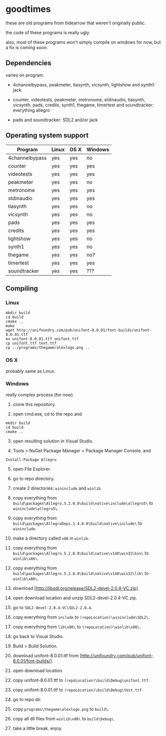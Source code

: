 # goodtimes
these are old programs from tildearrow that weren't originally public.

the code of these programs is really ugly.

also, most of these programs won't simply compile on windows for now, but a fix is coming soon.

## Dependencies

varies on program.

- 4channelbypass, peakmeter, tiasynth, vicsynth, lightshow and synth1: jack

- counter, videotests, peakmeter, metronome, stdinaudio, tiasynth, vicsynth, pads, credits, synth1, thegame, timertest and soundtracker: everything allegro

- pads and soundtracker: SDL2 and/or jack

## Operating system support

 Program        | Linux | OS X | Windows
----------------|-------|------|---------
 4channelbypass |  yes  | yes  |   no
 counter        |  yes  | yes  |   yes
 videotests     |  yes  | yes  |   yes
 peakmeter      |  yes  | yes  |   no
 metronome      |  yes  | yes  |   yes
 stdinaudio     |  yes  | yes  |   yes
 tiasynth       |  yes  | yes  |   no
 vicsynth       |  yes  | yes  |   no
 pads           |  yes  | yes  |   yes
 credits        |  yes  | yes  |   yes
 lightshow      |  yes  | yes  |   no
 synth1         |  yes  | yes  |   no
 thegame        |  yes  | yes  |   no?
 timertest      |  yes  | yes  |   yes
 soundtracker   |  yes  | yes  |   ???

## Compiling

### Linux

```
mkdir build
cd build
cmake ..
make
wget http://unifoundry.com/pub/unifont-8.0.01/font-builds/unifont-8.0.01.ttf
mv unifont-8.0.01.ttf unifont.ttf
cp unifont.ttf text.ttf
cp ../programs/thegame/alexlogo.png ..
```

### OS X

probably same as Linux.

### Windows

really complex process (for now).

1. clone this repository.

2. open cmd.exe, cd to the repo and

```
mkdir build
cd build
cmake ..
```

3. open resulting solution in Visual Studio.

4. Tools > NuGet Package Manager > Package Manager Console, and

```
Install-Package Allegro
```

5. open File Explorer.

6. go to repo directory.

7. create 2 directories: `wininclude` and `winlib`.

8. copy everything from `build\packages\Allegro.5.2.0.0\build\native\include\allegro5\` to `wininclude\allegro5\`.

9. copy everything from `build\packages\AllegroDeps.1.4.0.0\build\native\include\` to `wininclude`.

10. make a directory called `x86` in `winlib`.

11. copy everything from `build\packages\Allegro.5.2.0.0\build\native\v140\win32\bin\` to `winlib\x86\`.

11. copy everything from `build\packages\Allegro.5.2.0.0\build\native\v140\win32\lib\` to `winlib\x86\`.

12. download [http://libsdl.org/release/SDL2-devel-2.0.4-VC.zip].

13. open download location and unzip SDL2-devel-2.0.4-VC.zip.

14. go to `SDL2-devel-2.0.4-VC\SDL2-2.0.4`.

15. copy everything from `include` to `(repoLocation)\wininclude\SDL2\`.

16. copy everything from `lib\x86\` to `(repoLocation)\winlib\x86\`.

17. go back to Visual Studio.

18. Build > Build Solution.

19. download unifont-8.0.01.ttf from [http://unifoundry.com/pub/unifont-8.0.01/font-builds/].

20. open download location.

21. copy unifont-8.0.01.ttf to `(repoLocation)\build\Debug\unifont.ttf`.

22. copy unifont-8.0.01.ttf to `(repoLocation)\build\Debug\text.ttf`.

23. go to repo dir.

24. copy `programs\thegame\alexlogo.png` to `build\`.

25. copy all dll files from `winlib\x86\` to `build\Debug\`.

999. take a little break. enjoy.
